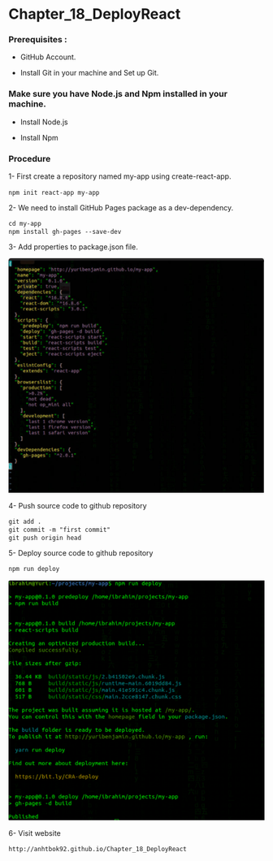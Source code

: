 # Chapter_18_DeployReact

### Prerequisites :

- GitHub Account.

- Install Git in your machine and Set up Git.

### Make sure you have Node.js and Npm installed in your machine.

- Install Node.js

- Install Npm

### Procedure

1- First create a repository named my-app using create-react-app.

```npm init react-app my-app```

2- We need to install GitHub Pages package as a dev-dependency.

```angular2svg
cd my-app
npm install gh-pages --save-dev
```

3- Add properties to package.json file.

![img.png](img.png)

4- Push source code to github repository

```angular2svg
git add .
git commit -m "first commit"
git push origin head
```

5- Deploy source code to github repository

```angular2svg
npm run deploy
```
![img_1.png](img_1.png)

6- Visit website

```angular2svg
http://anhtbok92.github.io/Chapter_18_DeployReact
```